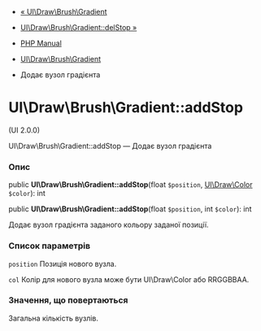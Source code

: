- [« UI\Draw\Brush\Gradient](class.ui-draw-brush-gradient.md)
- [UI\Draw\Brush\Gradient::delStop
»](ui-draw-brush-gradient.delstop.md)

- [PHP Manual](index.md)
- [UI\Draw\Brush\Gradient](class.ui-draw-brush-gradient.md)
- Додає вузол градієнта

# UI\Draw\Brush\Gradient::addStop

(UI 2.0.0)

UI\Draw\Brush\Gradient::addStop — Додає вузол градієнта

### Опис

public **UI\Draw\Brush\Gradient::addStop**(float `$position`,
[UI\Draw\Color](class.ui-draw-color.md) `$color`): int

public **UI\Draw\Brush\Gradient::addStop**(float `$position`, int
`$color`): int

Додає вузол градієнта заданого кольору заданої позиції.

### Список параметрів

`position`
Позиція нового вузла.

`col`
Колір для нового вузла може бути UI\Draw\Color або RRGGBBAA.

### Значення, що повертаються

Загальна кількість вузлів.

